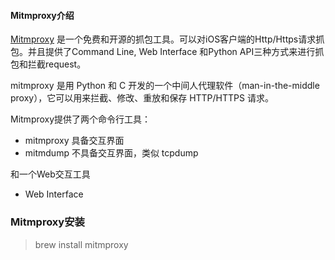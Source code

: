 
#### Mitmproxy介绍

[Mitmproxy](https://mitmproxy.org/index.html) 是一个免费和开源的抓包工具。可以对iOS客户端的Http/Https请求抓包。并且提供了Command Line, Web Interface 和Python API三种方式来进行抓包和拦截request。

mitmproxy 是用 Python 和 C 开发的一个中间人代理软件（man-in-the-middle proxy），它可以用来拦截、修改、重放和保存 HTTP/HTTPS 请求。

Mitmproxy提供了两个命令行工具：

- mitmproxy 具备交互界面
- mitmdump 不具备交互界面，类似 tcpdump

和一个Web交互工具
- Web Interface

### Mitmproxy安装
> brew install mitmproxy
